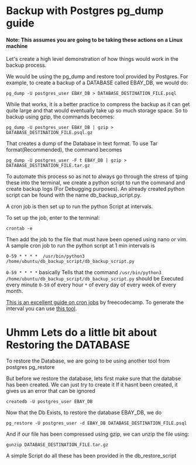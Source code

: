 # Backup with Postgres pg_dump guide

#### Note: This assumes you are going to be taking these actions on a Linux machine

Let's create a high level demonstration of how things would work in the backup process.

We would be using the pg_dump and restore tool provided by Postgres.
For example, to create a backup of a DATABASE called EBAY_DB, we would do:
```commandline
pg_dump -U postgres_user EBAY_DB > DATABASE_DESTINATION_FILE.psql
```

While that works, it is a better practice to compress the backup as it can get quite large and that would eventually take up so much storage space.
So to backup using gzip, the commands becomes:

```commandline
pg_dump -U postgres_user EBAY_DB | gzip > DATABASE_DESTINATION_FILE.psql.gz
```
That creates a dump of the Database in text format.
To use Tar format(Recommended), the command becomes

```commandline
pg_dump -U postgres_user -F t EBAY_DB | gzip > DATABASE_DESTINATION_FILE.tar.gz
```

To automate this process so as not to always go through the stress of tping these into the terminal, we create a python script to 
run the command and create backup logs (For Debugging purposes).
An already created python script can be found with the name db_backup_script.py.

A cron job is then set up to run the python Script at intervals.

To set up the job, enter to the terminal:
```commandline
crontab -e
```
Then add the job to the file that must have been opened using nano or vim.
A sample cron job to run the python script at 1 min intervals is
```commandline
0-59 * * * *  /usr/bin/python3 /home/ubuntu/db_backup_script/db_backup_script.py
```
```0-59 * * * *```  basically Tells that the command ```/usr/bin/python3 /home/ubuntu/db_backup_script/db_backup_script.py``` should be
Executed every minute ```0-59``` of every hour ```*``` of every day of every week of every month.

[This is an excellent guide on cron jobs](https://www.freecodecamp.org/news/cron-jobs-in-linux/) by freecodecamp.
To generate the interval you can use [this tool](https://crontab.guru/).

# Uhmm Lets do a little bit about Restoring the DATABASE
To restore the Database, we are going to be using another tool from postgres pg_restore

But before we restore the database, lets first make sure that the databse has been created. We can just try to create it
If it hasnt been created, it gives us an error that can be ignored
```commandline
createdb -U postgres_user EBAY_DB
```

Now that the Db Exists, to restore the database EBAY_DB, we do

```commandline
pg_restore -U postgres_user -d EBAY_DB DATABASE_DESTINATION_FILE.psql
```

And if our file has been compressed using gzip, we can unzip the file using:
```commandline
gunzip DATABASE_DESTINATION_FILE.tar.gz
```

A simple Script do all these has been provided in the db_restore_script